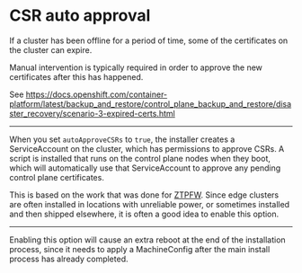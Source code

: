 # CSR auto approval
If a cluster has been offline for a period of time, some of the certificates on the cluster can expire.

Manual intervention is typically required in order to approve the new certificates after this has happened.

See https://docs.openshift.com/container-platform/latest/backup_and_restore/control_plane_backup_and_restore/disaster_recovery/scenario-3-expired-certs.html

---

When you set ```autoApproveCSRs``` to ```true```, the installer creates a ServiceAccount on the cluster, which has permissions to approve CSRs. A script is installed that runs on the control plane nodes when they boot, which will automatically use that ServiceAccount to approve any pending control plane certificates.

This is based on the work that was done for [ZTPFW](https://github.com/rh-ecosystem-edge/ztp-pipeline-relocatable/blob/main/deploy-edgecluster/csr_autoapprover.sh). Since edge clusters are often installed in locations with unreliable power, or sometimes installed and then shipped elsewhere, it is often a good idea to enable this option.

---

Enabling this option will cause an extra reboot at the end of the installation process, since it needs to apply a MachineConfig after the main install process has already completed.
